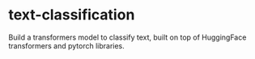 # text-classification

Build a transformers model to classify text, built on top of HuggingFace transformers and pytorch libraries.

